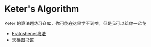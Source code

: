 # Keter's Algorithm

Keter 的算法题练习仓库，你可能在这里学不到啥，但是我可以给你一朵花

- [Eratoshenes筛法](/code1)
- [天梯图书馆](/code2)
